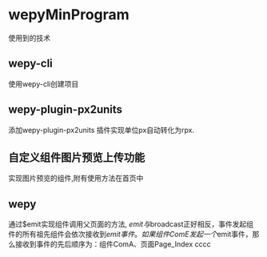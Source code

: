 # wepyMinProgram
使用到的技术
## wepy-cli
使用wepy-cli创建项目
## wepy-plugin-px2units
添加wepy-plugin-px2units 插件实现单位px自动转化为rpx.
## 自定义组件图片预览上传功能
实现图片预览的组件,附有使用方法在首页中
## wepy
通过$emit实现组件调用父页面的方法, $emit与$broadcast正好相反，事件发起组件的所有祖先组件会依次接收到$emit事件。如果组件ComE发起一个$emit事件，那么接收到事件的先后顺序为：组件ComA、页面Page_Index
cccc

